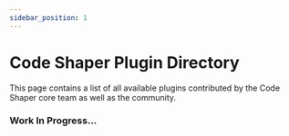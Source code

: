 ```yaml
---
sidebar_position: 1
---
```


# Code Shaper Plugin Directory

This page contains a list of all available plugins contributed by the Code
Shaper core team as well as the community.

### Work In Progress...
